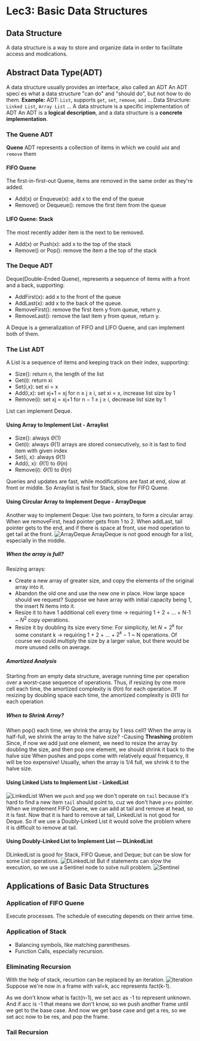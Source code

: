 # Lec3: Basic Data Structures
## Data Structure
A data structure is a way to store and organize data in order to facilitate access and modications.

## Abstract Data Type(ADT)
A data structure usually provides an interface, also called an ADT
An ADT speci es what a data structure "can do" and "should do", but not how to do them.
**Example:**
ADT: `List`, supports `get`, `set`, `remove`, `add` ...
Data Structure: `Linked List`, `Array List` ...
A data structure is a specific implementation of ADT
An ADT is a **logical description**, and a data structure is a **concrete implementation**.

### The Quene ADT
**Quene** ADT represents a collection of items in which we could `add` and `remove` them

#### FIFO Quene
The first-in-first-out Quene, items are removed in the same order as they're added.
- Add(x) or Enqueue(x): add x to the end of the queue
- Remove() or Dequeue(): remove the first item from the queue

#### LIFO Quene: Stack
The most recently adder item is the next to be removed.
- Add(x) or Push(x): add x to the top of the stack
- Remove() or Pop(): remove the item a the top of the stack

### The Deque ADT
Deque(Double-Ended Quene), represents a sequence of items with a front and a back, supporting:
- AddFirst(x): add x to the front of the queue
- AddLast(x): add x to the back of the queue.
- RemoveFirst(): remove the first item y from queue, return y.
- RemoveLast(): remove the last item y from queue, return y.

A Deque is a generalization of FIFO and LIFO Quene, and can implement both of them.

### The List ADT
A List is a sequence of items and keeping track on their index, supporting:
- Size(): return n, the length of the list
- Get(i): return xi
- Set(i,x): set xi = x
- Add(i,x): set xj+1 = xj for n ≥ j ≥ i, set xi = x, increase list size by 1
- Remove(i): set xj = xj+1 for n − 1 ≥ j ≥ i, decrease list size by 1

List can implement Deque.

#### Using Array to Implement List - Arraylist
- Size(): always $\Theta(1)$
- Get(i): always $\Theta(1)$ arrays are stored consecutively, so it is fast to find item with given index
- Set(i, x): always $\Theta(1)$
- Add(i, x): $\Theta(1)$ to $\Theta(n)$
- Remove(i): $\Theta(1)$ to $\Theta(n)$

Queries and updates are fast, while modifications are fast at end, slow at front or middle.
So Arraylist is fast for Stack, slow for FIFO Quene.

#### Using Circular Array to Implement Deque - ArrayDeque
Another way to implement Deque: Use two pointers, to form a circular array. When we removeFirst, head pointer gets from 1 to 2. When addLast, tail pointer gets to the end, and if there is space at front, use mod operation to get tail at the front.
![ArrayDeque](image/lec3/1.png)
ArrayDeque is not good enough for a list, especially in the middle.

##### When the array is full?
Resizing arrays:
- Create a new array of greater size, and copy the elements of the original array into it.
- Abandon the old one and use the new one in place.
How large space should we request?
Suppose we have array with initial capacity being 1, the insert N items into it.
- Resize it to have 1 additional cell every time -> requiring 1 + 2 + ... + N-1 ~ $N^2$ copy operations.
- Resize it by doubling its size every time:
For simplicity, let $N=2^k$ for some constant k -> requiring 1 + 2 + ... + $2^{k} - 1$ ~ N operations.
Of course we could multiply the size by a larger value, but there would be more unused cells on average.

##### Amortized Analysis
Starting from an empty data structure, average running time per operation over a worst-case sequence of operations.
Thus, if resizing by one more cell each time, the amortized complexity is $\Theta(n)$ for each operation.
If resizing by doubling space each time, the amortized complexity is $\Theta(1)$ for each operation

##### When to Shrink Array?
When pop() each time, we shrink the array by 1 less cell?
When the array is half-full, we shrink the array to the halve size? -Causing **Thrashing** problem
Since, if now we add just one element, we need to resize the array by doubling the size, and then pop one element, we should shrink it back to the halve size
When pushes and pops come with relatively equal frequency, it will be too expensive!
Usually, when the array is 1/4 full, we shrink it to the halve size.

#### Using Linked Lists to Implement List - LinkedList
![LinkedList](image/lec3/2.png)
When we `push` and `pop` we don't operate on `tail` because it's hard to find a new item `tail` should point to, cuz we don't have `prev` pointer.
When we implement FIFO Quene, we can add at tail and remove at head, so it is fast.
Now that it is hard to remove at tail, LinkedList is not good for Deque.
So if we use a Doubly-Linked List it would solve the problem where it is difficult to remove at tail.

#### Using Doubly-Linked List to Implement List — DLinkedList
DLinkedList is good for Stack, FIFO Queue, and Deque; but can be slow for some List operations.
![DLinkedList](image/lec3/3.png)
But if statements can slow the execution, so we use a Sentinel node to solve null problem.
![Sentinel](image/lec3/4.png)

## Applications of Basic Data Structures
### Application of FIFO Quene
Execute processes. The schedule of executing depends on their arrive time.

### Application of Stack
- Balancing symbols, like matching parentheses.
- Function Calls, especially recursion.

### Eliminating Recursion
With the help of stack, recurtion can be replaced by an iteration.
![Iteration](image/lec3/5.png)
Suppose we're now in a frame with val=k, acc represents fact(k-1).

As we don't know what is fact(n-1), we set acc as -1 to represent unknown.
And if acc is -1 that means we don't know, so we push another frame until we get to the base case.
And now we get base case and get a res, so we set acc now to be res, and pop the frame.

### Tail Recursion
